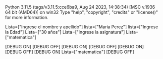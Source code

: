 Python 3.11.5 (tags/v3.11.5:cce6ba9, Aug 24 2023, 14:38:34) [MSC v.1936 64 bit (AMD64)] on win32
Type "help", "copyright", "credits" or "license()" for more information.

Lista=["Ingrese el nombre y apellido"]
lista=["Maria Perez"]
lista=["Ingrese la Edad"]
Lista=["30 años"]
Lista=["ingrese la asignatura"]
Lista=["matematica"]

[DEBUG ON]
[DEBUG OFF]
[DEBUG ON]
[DEBUG OFF]
[DEBUG ON]
[DEBUG OFF]
[DEBUG ON]
Lista=["matematica"]
[DEBUG OFF]

